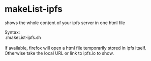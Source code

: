 # makeList-ipfs
shows the whole content of your ipfs server in one html file


Syntax:<br>
./makeList-ipfs.sh<br>
<br>
If available, firefox will open a html file temporarily stored in ipfs itself.<br>
Otherwise take the local URL or link to ipfs.io to show.

